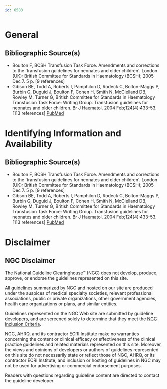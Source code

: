 ```yaml
---
id: 6583
---
```


# General

## Bibliographic Source(s)

- Boulton F, BCSH Transfusion Task Force. Amendments and corrections to the 'transfusion guidelines for neonates and older children'. London (UK): British Committee for Standards in Haematology (BCSH); 2005 Dec 7. 5 p. [9 references]
- Gibson BE, Todd A, Roberts I, Pamphilon D, Rodeck C, Bolton-Maggs P, Burbin G, Duguid J, Boulton F, Cohen H, Smith N, McClelland DB, Rowley M, Turner G, British Committee for Standards in Haematology Transfusion Task Force: Writing Group. Transfusion guidelines for neonates and older children. Br J Haematol. 2004 Feb;124(4):433-53. [113 references] [ PubMed ](http://www.ncbi.nlm.nih.gov/entrez/query.fcgi?cmd=Retrieve&db=pubmed&dopt=Abstract&list_uids=14984493)

# Identifying Information and Availability

## Bibliographic Source(s)

- Boulton F, BCSH Transfusion Task Force. Amendments and corrections to the 'transfusion guidelines for neonates and older children'. London (UK): British Committee for Standards in Haematology (BCSH); 2005 Dec 7. 5 p. [9 references]
- Gibson BE, Todd A, Roberts I, Pamphilon D, Rodeck C, Bolton-Maggs P, Burbin G, Duguid J, Boulton F, Cohen H, Smith N, McClelland DB, Rowley M, Turner G, British Committee for Standards in Haematology Transfusion Task Force: Writing Group. Transfusion guidelines for neonates and older children. Br J Haematol. 2004 Feb;124(4):433-53. [113 references] [ PubMed ](http://www.ncbi.nlm.nih.gov/entrez/query.fcgi?cmd=Retrieve&db=pubmed&dopt=Abstract&list_uids=14984493)

# Disclaimer

## NGC Disclaimer

The National Guideline Clearinghouse™ (NGC) does not develop, produce, approve, or endorse the guidelines represented on this site.

All guidelines summarized by NGC and hosted on our site are produced under the auspices of medical specialty societies, relevant professional associations, public or private organizations, other government agencies, health care organizations or plans, and similar entities.

Guidelines represented on the NGC Web site are submitted by guideline developers, and are screened solely to determine that they meet the [NGC Inclusion Criteria](/help-and-about/summaries/inclusion-criteria).

NGC, AHRQ, and its contractor ECRI Institute make no warranties concerning the content or clinical efficacy or effectiveness of the clinical practice guidelines and related materials represented on this site. Moreover, the views and opinions of developers or authors of guidelines represented on this site do not necessarily state or reflect those of NGC, AHRQ, or its contractor ECRI Institute, and inclusion or hosting of guidelines in NGC may not be used for advertising or commercial endorsement purposes.

Readers with questions regarding guideline content are directed to contact the guideline developer.

